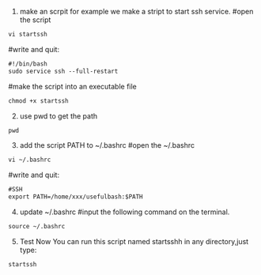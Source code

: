 
1. make an scrpit
for example we make a stript to start ssh service.
#open the script
```markdown
vi startssh
```
#write and quit:
```markdown
#!/bin/bash
sudo service ssh --full-restart
```
#make the script into an executable file
```markdown
chmod +x startssh
```
2. use pwd to get the path
```markdown
pwd
```
3. add the script PATH to ~/.bashrc
#open the ~/.bashrc
```markdown
vi ~/.bashrc
```
#write and quit:
```markdown
#SSH
export PATH=/home/xxx/usefulbash:$PATH
```
4. update ~/.bashrc
#input the following command on the terminal.
```markdown
source ~/.bashrc
```
5. Test
Now You can run this script named startsshh in any directory,just type:
```markdown
startssh
```
